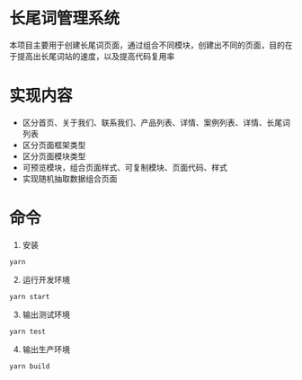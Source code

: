 # 长尾词管理系统

本项目主要用于创建长尾词页面，通过组合不同模块，创建出不同的页面，目的在于提高出长尾词站的速度，以及提高代码复用率

# 实现内容

* 区分首页、关于我们、联系我们、产品列表、详情、案例列表、详情、长尾词列表
* 区分页面框架类型
* 区分页面模块类型
* 可预览模块，组合页面样式、可复制模块、页面代码、样式
* 实现随机抽取数据组合页面

# 命令

1. 安装

```
yarn
```
2. 运行开发环境

```
yarn start
```

3. 输出测试环境

```
yarn test
```

4. 输出生产环境

```
yarn build
```